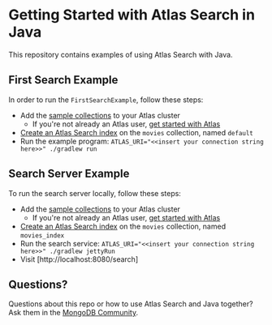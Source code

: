 # Getting Started with Atlas Search in Java

This repository contains examples of using Atlas Search with Java.

## First Search Example

In order to run the `FirstSearchExample`, follow these steps:

  * Add the [sample collections](https://www.mongodb.com/docs/atlas/sample-data/) to your Atlas cluster
    * If you're not already an Atlas user, [get started with Atlas](https://www.mongodb.com/docs/atlas/getting-started/)
  * [Create an Atlas Search index](https://www.mongodb.com/docs/atlas/atlas-search/tutorial/create-index/) on the `movies` collection, named `default`
  * Run the example program:
    `ATLAS_URI="<<insert your connection string here>>" ./gradlew run`

## Search Server Example

To run the search server locally, follow these steps:

  * Add the [sample collections](https://www.mongodb.com/docs/atlas/sample-data/) to your Atlas cluster
    * If you're not already an Atlas user, [get started with Atlas](https://www.mongodb.com/docs/atlas/getting-started/)
  * [Create an Atlas Search index](https://www.mongodb.com/docs/atlas/atlas-search/tutorial/create-index/) on the `movies` collection, named `movies_index`
  * Run the search service:
    `ATLAS_URI="<<insert your connection string here>>" ./gradlew jettyRun`
  * Visit [http://localhost:8080/search]

## Questions?

Questions about this repo or how to use Atlas Search and Java together?  Ask them in the [MongoDB Community](https://community.mongodb.com).